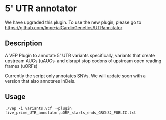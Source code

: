 # 5' UTR annotator

We have upgraded this plugin. To use the new plugin, please go to https://github.com/ImperialCardioGenetics/UTRannotator

## Description

A VEP Plugin to annotate 5' UTR variants specifically, variants that create upstream AUGs (uAUGs) and disrupt stop codons of upstream open reading frames (uORFs)

Currently the script only annotates SNVs. We will update soon with a version that also annotates InDels.

## Usage

`./vep -i variants.vcf --plugin five_prime_UTR_annotator,uORF_starts_ends_GRCh37_PUBLIC.txt`
